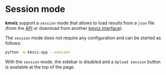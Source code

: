 # Session mode

**kmviz** support a `session` mode that allows to load results from a `json` file (from the [API](../interface/rest.md) or download from another [kmviz interface](../interface/database.md#2-databasequery-selector)).

The `session` mode does not require any configuration and can be started as follows:

```bash
python -m kmviz.app --session
```

With the `session` mode, the sidebar is disabled and a `Upload session` button is available at the top of the page.

